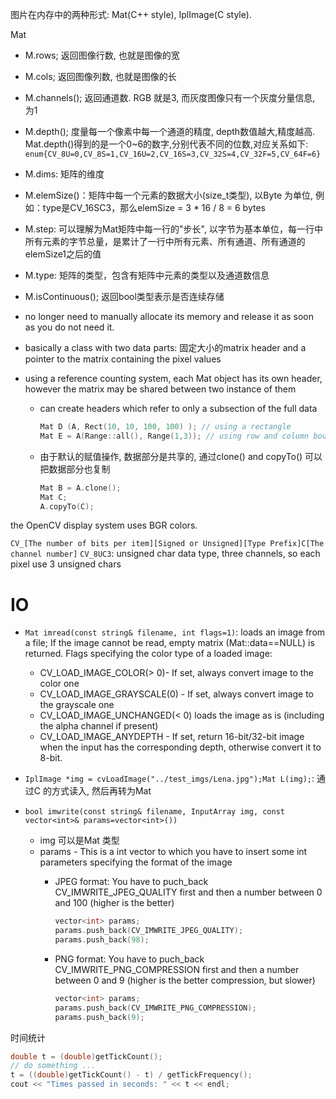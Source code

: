 图片在内存中的两种形式: Mat(C++ style), IplImage(C style).

Mat

- M.rows; 返回图像行数, 也就是图像的宽
- M.cols; 返回图像列数, 也就是图像的长
- M.channels(); 返回通道数. RGB 就是3, 而灰度图像只有一个灰度分量信息, 为1
- M.depth(); 度量每一个像素中每一个通道的精度, depth数值越大,精度越高.
	Mat.depth()得到的是一个0~6的数字,分别代表不同的位数,对应关系如下: `enum{CV_8U=0,CV_8S=1,CV_16U=2,CV_16S=3,CV_32S=4,CV_32F=5,CV_64F=6}`
- M.dims: 矩阵的维度
- M.elemSize()：矩阵中每一个元素的数据大小(size_t类型), 以Byte 为单位, 例如：type是CV_16SC3，那么elemSize = 3 * 16 / 8 = 6 bytes
- M.step: 可以理解为Mat矩阵中每一行的"步长", 以字节为基本单位，每一行中所有元素的字节总量，是累计了一行中所有元素、所有通道、所有通道的elemSize1之后的值
- M.type: 矩阵的类型，包含有矩阵中元素的类型以及通道数信息
- M.isContinuous(); 返回bool类型表示是否连续存储

- no longer need to manually allocate its memory and release it as soon as you do not need it. 
- basically a class with two data parts: 固定大小的matrix header and a pointer to the matrix containing the pixel values 
- using a reference counting system, each Mat object has its own header, however the matrix may be shared between two instance of them
	- can create headers which refer to only a subsection of the full data
	
		```C++
		Mat D (A, Rect(10, 10, 100, 100) ); // using a rectangle
		Mat E = A(Range::all(), Range(1,3)); // using row and column boundaries
		```

	- 由于默认的赋值操作, 数据部分是共享的, 通过clone() and copyTo() 可以把数据部分也复制
		```C++
		Mat B = A.clone();
		Mat C;
		A.copyTo(C);
		```

the OpenCV display system uses BGR colors.

`CV_[The number of bits per item][Signed or Unsigned][Type Prefix]C[The channel number]`
`CV_8UC3`: unsigned char data type, three channels, so each pixel use 3 unsigned chars

# IO

- `Mat imread(const string& filename, int flags=1)`: loads an image from a file; If the image cannot be read, empty matrix (Mat::data==NULL) is returned.
	Flags specifying the color type of a loaded image:

	- CV_LOAD_IMAGE_COLOR(> 0)- If set, always convert image to the color one
	- CV_LOAD_IMAGE_GRAYSCALE(0) - If set, always convert image to the grayscale one
	- CV_LOAD_IMAGE_UNCHANGED(< 0) loads the image as is (including the alpha channel if present)
	- CV_LOAD_IMAGE_ANYDEPTH - If set, return 16-bit/32-bit image when the input has the corresponding depth, otherwise convert it to 8-bit.

- `IplImage *img = cvLoadImage("../test_imgs/Lena.jpg");Mat L(img);`: 通过C 的方式读入, 然后再转为Mat

- `bool imwrite(const string& filename, InputArray img, const vector<int>& params=vector<int>())`
	- img 可以是Mat 类型
	- params - This is a int vector to which you have to insert some int parameters specifying the format of the image
		- JPEG format: You have to puch_back CV_IMWRITE_JPEG_QUALITY first and then a number between 0 and 100 (higher is the better)
			
			```C++
			vector<int> params;  
		    params.push_back(CV_IMWRITE_JPEG_QUALITY);  
		    params.push_back(98); 
			```
		- PNG format: You have to puch_back CV_IMWRITE_PNG_COMPRESSION first and then a number between 0 and 9 (higher is the better compression, but slower)

			```C++
			vector<int> params;
		    params.push_back(CV_IMWRITE_PNG_COMPRESSION);
		    params.push_back(9);
			```

时间统计
```C++
double t = (double)getTickCount();
// do something ... 
t = ((double)getTickCount() - t) / getTickFrequency();
cout << "Times passed in seconds: " << t << endl;
```
